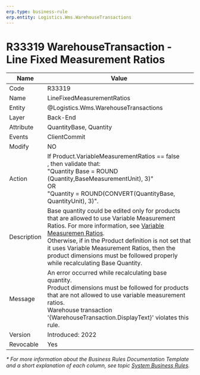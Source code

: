 ```yaml
---
erp.type: business-rule
erp.entity: Logistics.Wms.WarehouseTransactions
---
```


# R33319 WarehouseTransaction - Line Fixed Measurement Ratios
| Name | Value |
| ---- | ----- |
|Code | R33319 |
| Name | LineFixedMeasurementRatios |
| Entity | @Logistics.Wms.WarehouseTransactions |
| Layer | Back-End                                                                                         |
| Attribute | QuantityBase, Quantity                                                                           |
| Events | ClientCommit                                                                                     |
| Modify | NO                                                                                               |
| Action | If Product.VariableMeasurementRatios == false <br/>, then validate that: <br/> "Quantity Base = ROUND (Quantity,BaseMeasurementUnit), 3)" <br/> OR <br/> "Quantity = ROUND(CONVERT(QuantityBase, QuantityUnit), 3)". |
| Description | Base quantity could be edited only for products that are allowed to use Variable Measurement Ratios. For more information, see [Variable Measuremen Ratios](xref:VMR). <br/> Otherwise, if in the Product definition is not set that it uses Variable Measurement Ratios, then the product dimensions must be followed properly while recalculating Base Quantity.|
| Message | An error occurred while recalculating base quantity. <br/> Product dimensions must be followed for products that are not allowed to use variable measurement ratios. <br/> Warehouse transaction '{WarehouseTransaction.DisplayText}' violates this rule. |
| Version | Introduced: 2022                                                                                 |
| Revocable | Yes                                                                                              |

*\* For more information about the Business Rules Documentation Template and a short explanation of each column, see
topic [System Business Rules](../templates/template-description-system-business-rules.md).*
